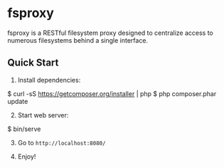 # fsproxy

fsproxy is a RESTful filesystem proxy designed to centralize access to
numerous filesystems behind a single interface.

## Quick Start

1. Install dependencies:

  $ curl -sS https://getcomposer.org/installer | php
  $ php composer.phar update

2. Start web server:

  $ bin/serve

3. Go to `http://localhost:8080/`

4. Enjoy!
